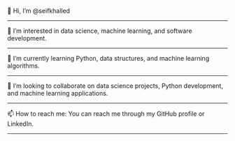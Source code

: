 👋 Hi, I’m @seifkhalled
_____________________________________________________________________________________

👀 I’m interested in data science, machine learning, and software development.
_____________________________________________________________________________________

🌱 I’m currently learning Python, data structures, and machine learning algorithms.
_____________________________________________________________________________________

💞️ I’m looking to collaborate on data science projects, Python development, and machine learning applications.
_____________________________________________________________________________________

📫 How to reach me: You can reach me through my GitHub profile or LinkedIn.
_____________________________________________________________________________________


<!---
seifkhalled/seifkhalled is a ✨ special ✨ repository because its `README.md` (this file) appears on your GitHub profile.
You can click the Preview link to take a look at your changes.
--->
